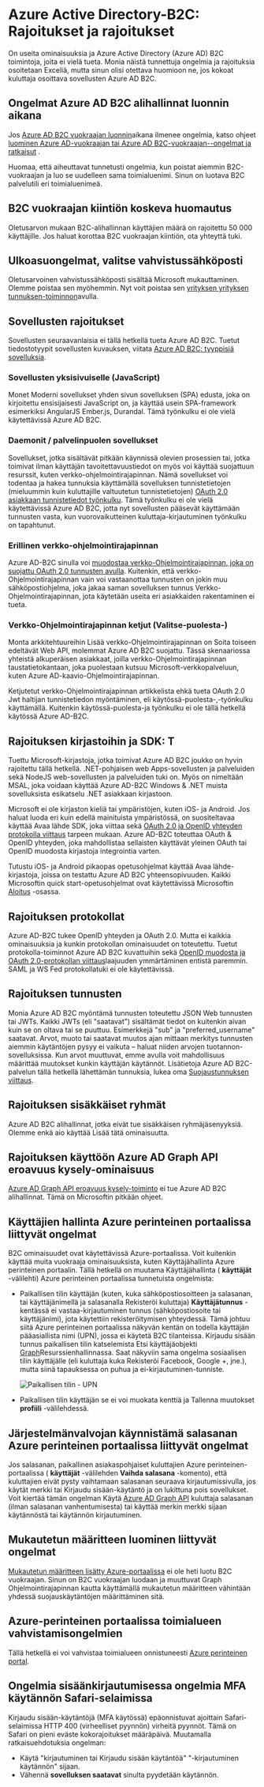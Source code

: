 <properties
    pageTitle="Azure Active Directory-B2C: Rajoitukset ja rajoituksia | Microsoft Azure"
    description="Luettelo rajoitukset ja Azure Active Directory-B2C rajoituksia"
    services="active-directory-b2c"
    documentationCenter=""
    authors="swkrish"
    manager="mbaldwin"
    editor="bryanla"/>

<tags
    ms.service="active-directory-b2c"
    ms.workload="identity"
    ms.tgt_pltfrm="na"
    ms.devlang="na"
    ms.topic="article"
    ms.date="07/24/2016"
    ms.author="swkrish"/>

# <a name="azure-active-directory-b2c-limitations-and-restrictions"></a>Azure Active Directory-B2C: Rajoitukset ja rajoitukset

On useita ominaisuuksia ja Azure Active Directory (Azure AD) B2C toimintoja, joita ei vielä tueta. Monia näistä tunnettuja ongelmia ja rajoituksia osoitetaan Exceliä, mutta sinun olisi otettava huomioon ne, jos kokoat kuluttaja osoittava sovellusten Azure AD B2C.

## <a name="issues-during-the-creation-of-azure-ad-b2c-tenants"></a>Ongelmat Azure AD B2C alihallinnat luonnin aikana

Jos [Azure AD B2C vuokraajan luonnin](active-directory-b2c-get-started.md)aikana ilmenee ongelmia, katso ohjeet [luominen Azure AD-vuokraajan tai Azure AD B2C-vuokraajan--ongelmat ja ratkaisut](active-directory-b2c-support-create-directory.md) .

Huomaa, että aiheuttavat tunnetusti ongelmia, kun poistat aiemmin B2C-vuokraajan ja luo se uudelleen sama toimialuenimi. Sinun on luotava B2C palvelutili eri toimialuenimeä.

## <a name="note-about-b2c-tenant-quotas"></a>B2C vuokraajan kiintiön koskeva huomautus

Oletusarvon mukaan B2C-alihallinnan käyttäjien määrä on rajoitettu 50 000 käyttäjille. Jos haluat korottaa B2C vuokraajan kiintiön, ota yhteyttä tuki.

## <a name="branding-issues-on-verification-email"></a>Ulkoasuongelmat, valitse vahvistussähköposti

Oletusarvoinen vahvistussähköposti sisältää Microsoft mukauttaminen. Olemme poistaa sen myöhemmin. Nyt voit poistaa sen [yrityksen yrityksen tunnuksen-toiminnon](../active-directory/active-directory-add-company-branding.md)avulla.

## <a name="restrictions-on-applications"></a>Sovellusten rajoitukset

Sovellusten seuraavanlaisia ei tällä hetkellä tueta Azure AD B2C. Tuetut tiedostotyypit sovellusten kuvauksen, viitata [Azure AD B2C: tyyppisiä sovelluksia](active-directory-b2c-apps.md).

### <a name="single-page-applications-javascript"></a>Sovellusten yksisivuiselle (JavaScript)

Monet Moderni sovellukset yhden sivun sovelluksen (SPA) edusta, joka on kirjoitettu ensisijaisesti JavaScript on, ja käyttää usein SPA-framework esimerkiksi AngularJS Ember.js, Durandal. Tämä työnkulku ei ole vielä käytettävissä Azure AD B2C.

### <a name="daemons--server-side-applications"></a>Daemonit / palvelinpuolen sovellukset

Sovellukset, jotka sisältävät pitkään käynnissä olevien prosessien tai, jotka toimivat ilman käyttäjän tavoitettavuustiedot on myös voi käyttää suojattuun resurssit, kuten verkko-ohjelmointirajapinnan. Nämä sovellukset voi todentaa ja hakea tunnuksia käyttämällä sovelluksen tunnistetietojen (mieluummin kuin kuluttajille valtuutetun tunnistetietojen) [OAuth 2.0 asiakkaan tunnistetiedot työnkulku](active-directory-b2c-reference-protocols.md#oauth2-client-credentials-grant-flow). Tämä työnkulku ei ole vielä käytettävissä Azure AD B2C, jotta nyt sovellusten pääsevät käyttämään tunnusten vasta, kun vuorovaikutteinen kuluttaja-kirjautuminen työnkulku on tapahtunut.

### <a name="standalone-web-apis"></a>Erillinen verkko-ohjelmointirajapinnan

Azure AD-B2C sinulla voi [muodostaa verkko-Ohjelmointirajapinnan, joka on suojattu OAuth 2.0 tunnusten avulla](active-directory-b2c-apps.md#web-apis). Kuitenkin, että verkko-Ohjelmointirajapinnan vain voi vastaanottaa tunnusten on jokin muu sähköpostiohjelma, joka jakaa saman sovelluksen tunnus Verkko-Ohjelmointirajapinnan, jota käytetään useita eri asiakkaiden rakentaminen ei tueta.

### <a name="web-api-chains-on-behalf-of"></a>Verkko-Ohjelmointirajapinnan ketjut (Valitse-puolesta-)

Monta arkkitehtuureihin Lisää verkko-Ohjelmointirajapinnan on Soita toiseen edeltävät Web API, molemmat Azure AD B2C suojattu. Tässä skenaariossa yhteistä alkuperäisen asiakkaat, joilla verkko-Ohjelmointirajapinnan taustatietokantaan, joka puolestaan kutsuu Microsoft-verkkopalveluun, kuten Azure AD-kaavio-Ohjelmointirajapinnan.

Ketjutetut verkko-Ohjelmointirajapinnan artikkelista ehkä tueta OAuth 2.0 Jwt haltijan tunnistetiedon myöntäminen, eli käytössä-puolesta-,-työnkulku käyttämällä. Kuitenkin käytössä-puolesta-ja työnkulku ei ole tällä hetkellä käytössä Azure AD-B2C.

## <a name="restriction-on-libraries-and-sdks"></a>Rajoituksen kirjastoihin ja SDK: T

Tuettu Microsoft-kirjastoja, jotka toimivat Azure AD B2C joukko on hyvin rajoitettu tällä hetkellä. .NET-pohjaisen web Apps-sovellusten ja palveluiden sekä NodeJS web-sovellusten ja palveluiden tuki on.  Myös on nimeltään MSAL, joka voidaan käyttää Azure AD-B2C Windows & .NET muista sovelluksista esikatselu .NET asiakkaan kirjastoon.

Microsoft ei ole kirjaston kieliä tai ympäristöjen, kuten iOS- ja Android.  Jos haluat luoda eri kuin edellä mainituista ympäristössä, on suositeltavaa käyttää Avaa lähde SDK, joka viittaa sekä [OAuth 2.0 ja OpenID yhteyden protokolla viittaus](active-directory-b2c-reference-protocols.md) tarpeen mukaan.  Azure AD-B2C toteuttaa OAuth & OpenID yhteyden, joka mahdollistaa sellaisten käyttävät yleinen OAuth tai OpenID muodosta kirjastoja integrointia varten.

Tutustu iOS- ja Android pikaopas opetusohjelmat käyttää Avaa lähde-kirjastoja, joissa on testattu Azure AD B2C yhteensopivuuden.  Kaikki Microsoftin quick start-opetusohjelmat ovat käytettävissä Microsoftin [Aloitus](active-directory-b2c-overview.md#getting-started) -osassa.

## <a name="restriction-on-protocols"></a>Rajoituksen protokollat

Azure AD-B2C tukee OpenID yhteyden ja OAuth 2.0. Mutta ei kaikkia ominaisuuksia ja kunkin protokollan ominaisuudet on toteutettu. Tuetut protokolla-toiminnot Azure AD B2C kuvattuihin sekä [OpenID muodosta ja OAuth 2.0-protokollan viittaus](active-directory-b2c-reference-protocols.md)laajuuden ymmärtäminen entistä paremmin. SAML ja WS Fed protokollatuki ei ole käytettävissä.

## <a name="restriction-on-tokens"></a>Rajoituksen tunnusten

Monia Azure AD B2C myöntämä tunnusten toteutettu JSON Web tunnusten tai JWTs. Kaikki JWTs (eli "saatavat") sisältämät tiedot on kuitenkin aivan kuin se on oltava tai se puuttuu. Esimerkkejä "sub" ja "preferred_username" saatavat.  Arvot, muoto tai saatavat muutos ajan mittaan merkitys tunnusten aiemmin käytäntöjen pysyy ei vaikuta – haluat niiden arvojen tuotannon-sovelluksissa.  Kun arvot muuttuvat, emme avulla voit mahdollisuus määrittää muutokset kunkin käyttäjän käytännöt.  Lisätietoja Azure AD B2C-palvelun tällä hetkellä lähettämän tunnuksia, lukea oma [Suojaustunnuksen viittaus](active-directory-b2c-reference-tokens.md).

## <a name="restriction-on-nested-groups"></a>Rajoituksen sisäkkäiset ryhmät

Azure AD B2C alihallinnat, jotka eivät tue sisäkkäisen ryhmäjäsenyyksiä. Olemme enkä aio käyttää Lisää tätä ominaisuutta.

## <a name="restriction-on-differential-query-feature-on-azure-ad-graph-api"></a>Rajoituksen käyttöön Azure AD Graph API eroavuus kysely-ominaisuus

[Azure AD Graph API eroavuus kysely-toiminto](https://msdn.microsoft.com/library/azure/ad/graph/howto/azure-ad-graph-api-differential-query) ei tue Azure AD B2C alihallinnat. Tämä on Microsoftin pitkään ohjeet.

## <a name="issues-with-user-management-on-the-azure-classic-portal"></a>Käyttäjien hallinta Azure perinteinen portaalissa liittyvät ongelmat

B2C ominaisuudet ovat käytettävissä Azure-portaalissa. Voit kuitenkin käyttää muita vuokraaja ominaisuuksista, kuten Käyttäjähallinta Azure perinteinen portaalin. Tällä hetkellä on muutama Käyttäjähallinta ( **käyttäjät** -välilehti) Azure perinteinen portaalissa tunnetuista ongelmista:

- Paikallisen tilin käyttäjän (kuten, kuka sähköpostiosoitteen ja salasanan, tai käyttäjänimellä ja salasanalla Rekisteröi kuluttaja) **Käyttäjätunnus** -kentässä ei vastaa-kirjautuminen tunnus (sähköpostiosoite tai käyttäjänimi), jota käytettiin rekisteröitymisen yhteydessä. Tämä johtuu siitä Azure perinteinen portaalissa näkyvän kentän on todella käyttäjän pääasiallista nimi (UPN), jossa ei käytetä B2C tilanteissa. Kirjaudu sisään tunnus paikallisen tilin katselemista Etsi käyttäjäobjekti [Graph](https://graphexplorer.cloudapp.net/)Resurssienhallinnassa. Saat näkyviin sama ongelma sosiaalisen tilin käyttäjälle (eli kuluttaja kuka Rekisteröi Facebook, Google +, jne.), mutta siinä tapauksessa on puhua ja ei-kirjautuminen-tunniste.

    ![Paikallisen tilin - UPN](./media/active-directory-b2c-limitations/limitations-user-mgmt.png)

- Paikallisen tilin käyttäjän se ei voi muokata kenttiä ja Tallenna muutokset **profiili** -välilehdessä.

## <a name="issues-with-admin-initiated-password-reset-on-the-azure-classic-portal"></a>Järjestelmänvalvojan käynnistämä salasanan Azure perinteinen portaalissa liittyvät ongelmat

Jos salasanan, paikallinen asiakaspohjaiset kuluttajien Azure perinteinen-portaalissa ( **käyttäjät** -välilehden **Vaihda salasana** -komento), että kuluttajien eivät pysty vaihtamaan salasanan seuraava kirjautumissivulla, jos käytät merkki tai Kirjaudu sisään-käytäntö ja on lukittuna pois sovellukset. Voit kiertää tämän ongelman Käytä [Azure AD Graph API](active-directory-b2c-devquickstarts-graph-dotnet.md) kuluttaja salasanan (ilman salasanan vanhentumisesta) tai käyttää merkin merkki sijaan käytännöstä tai käytännön kirjautuminen.

## <a name="issues-with-creating-a-custom-attribute"></a>Mukautetun määritteen luominen liittyvät ongelmat

[Mukautetun määritteen lisätty Azure-portaalissa](active-directory-b2c-reference-custom-attr.md) ei ole heti luotu B2C vuokraajan. Sinun on B2C vuokraajan luodaan ja muuttuvat Graph Ohjelmointirajapinnan kautta käyttämällä mukautetun määritteen vähintään yhdessä suojauskäytäntöjen määrittäminen sitä.

## <a name="issues-with-verifying-a-domain-on-the-azure-classic-portal"></a>Azure-perinteinen portaalissa toimialueen vahvistamisongelmien

Tällä hetkellä ei voi vahvistaa toimialueen onnistuneesti [Azure perinteinen portal](https://manage.windowsazure.com/).

## <a name="issues-with-sign-in-with-mfa-policy-on-safari-browsers"></a>Ongelmia sisäänkirjautumisessa ongelmia MFA käytännön Safari-selaimissa

Kirjaudu sisään-käytäntöjä (MFA käytössä) epäonnistuvat ajoittain Safari-selaimissa HTTP 400 (virheelliset pyynnön) virheitä pyynnöt. Tämä on Safari on pieni eväste kokorajoitukset määräpäivä. Muutamalla ratkaisuehdotuksia ongelman:

- Käytä "kirjautuminen tai Kirjaudu sisään käytäntöä" "-kirjautuminen käytännön" sijaan.
- Vähennä **sovelluksen saatavat** sinulta pyydetään käytännön.
